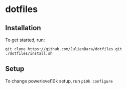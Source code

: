 # dotfiles

## Installation

To get started, run:

```
git clone https://github.com/JulienBara/dotfiles.git
./dotfiles/install.sh
```

## Setup

To change powerlevel10k setup, run `p10k configure`